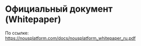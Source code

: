 # Официальный документ (Whitepaper)

По ссылке: https://nousplatform.com/docs/nousplatform_whitepaper_ru.pdf
